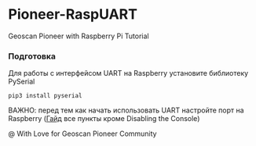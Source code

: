 # Pioneer-RaspUART
Geoscan Pioneer with Raspberry Pi Tutorial

### Подготовка

Для работы с интерфейсом UART на Raspberry установите библиотеку PySerial

```
pip3 install pyserial
```
ВАЖНО: перед тем как начать использовать UART настройте порт на Raspberry ([Гайд](https://spellfoundry.com/2016/05/29/configuring-gpio-serial-port-raspbian-jessie-including-pi-3-4/) все пункты кроме Disabling the Console)

@ With Love for Geoscan Pioneer Community